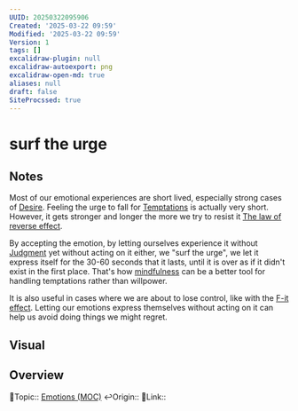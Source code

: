 ```yaml
---
UUID: 20250322095906
Created: '2025-03-22 09:59'
Modified: '2025-03-22 09:59'
Version: 1
tags: []
excalidraw-plugin: null
excalidraw-autoexport: png
excalidraw-open-md: true
aliases: null
draft: false
SiteProcssed: true
---
```

# surf the urge

## Notes

Most of our emotional experiences are short lived, especially strong cases of [Desire](/notes/desire.md). Feeling the urge to fall for [Temptations](/notes/procrastination.md) is actually very short. However, it gets stronger and longer the more we try to resist it [The law of reverse effect](/notes/the-law-of-reverse-effect.md).

By accepting the emotion, by letting ourselves experience it without [Judgment](/notes/judgment.md) yet without acting on it either, we "surf the urge", we let it express itself for the 30-60 seconds that it lasts, until it is over as if it didn't exist in the first place. That's how [mindfulness](/notes/intentionality.md) can be a better tool for handling temptations rather than willpower.

It is also useful in cases where we are about to lose control, like with the [F-it effect](/notes/f-it-effect.md). Letting our emotions express themselves without acting on it can help us avoid doing things we might regret.

## Visual


## Overview
🔼Topic:: [Emotions (MOC)](/mocs/emotions-moc.md)
↩️Origin::
🔗Link:: 



